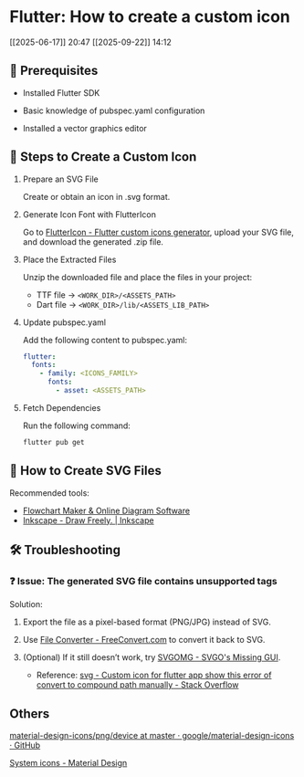 # Flutter: How to create a custom icon

[[2025-06-17]] 20:47
[[2025-09-22]] 14:12

## 📌 Prerequisites

- Installed Flutter SDK

- Basic knowledge of pubspec.yaml configuration

- Installed a vector graphics editor

## 🚀 Steps to Create a Custom Icon

1. Prepare an SVG File

    Create or obtain an icon in .svg format.

2. Generate Icon Font with FlutterIcon

    Go to [FlutterIcon - Flutter custom icons generator](https://www.fluttericon.com/), upload your SVG file, and download the generated .zip file.

3. Place the Extracted Files

    Unzip the downloaded file and place the files in your project:
    - TTF file → `<WORK_DIR>/<ASSETS_PATH>`
    - Dart file → `<WORK_DIR>/lib/<ASSETS_LIB_PATH>`

4. Update pubspec.yaml

    Add the following content to pubspec.yaml:
    ```yaml
    flutter:
      fonts:
        - family: <ICONS_FAMILY>
          fonts:
            - asset: <ASSETS_PATH>
    ```

5. Fetch Dependencies

    Run the following command:
    ```bash
    flutter pub get
    ```

## 🎨 How to Create SVG Files

Recommended tools:
- [Flowchart Maker & Online Diagram Software](https://app.diagrams.net/)
- [Inkscape - Draw Freely. | Inkscape](https://inkscape.org/)

## 🛠️ Troubleshooting

### ❓ Issue: The generated SVG file contains unsupported tags

Solution:

1. Export the file as a pixel-based format (PNG/JPG) instead of SVG.

2. Use [File Converter - FreeConvert.com](https://www.freeconvert.com/) to convert it back to SVG.

3. (Optional) If it still doesn’t work, try [SVGOMG - SVGO's Missing GUI](https://jakearchibald.github.io/svgomg/).
    - Reference: [svg - Custom icon for flutter app show this error of convert to compound path manually - Stack Overflow](https://stackoverflow.com/questions/62232602/custom-icon-for-flutter-app-show-this-error-of-convert-to-compound-path-manually)

## Others

[material-design-icons/png/device at master · google/material-design-icons · GitHub](https://github.com/google/material-design-icons/tree/master/png/device)

[System icons - Material Design](https://m2.material.io/design/iconography/system-icons.html#system-icon-metrics)

